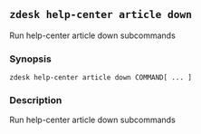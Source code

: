 ## `zdesk help-center article down`

Run help-center article down subcommands

### Synopsis

    zdesk help-center article down COMMAND[ ... ]

### Description

Run help-center article down subcommands

